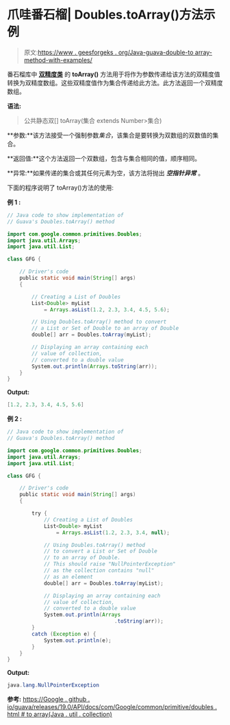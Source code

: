 # 爪哇番石榴| Doubles.toArray()方法示例

> 原文:[https://www . geesforgeks . org/Java-guava-double-to array-method-with-examples/](https://www.geeksforgeeks.org/java-guava-doubles-toarray-method-with-examples/)

番石榴库中 **[双精度类](https://www.geeksforgeeks.org/doubles-class-guava-java/)** 的 **toArray()** 方法用于将作为参数传递给该方法的双精度值转换为双精度数组。这些双精度值作为集合传递给此方法。此方法返回一个双精度数组。

**语法:**

> 公共静态双[] toArray(集合 extends Number>集合)

**参数:**该方法接受一个强制参数*集合*，该集合是要转换为双数组的双数值的集合。

**返回值:**这个方法返回一个双数组，包含与集合相同的值，顺序相同。

**异常:**如果传递的集合或其任何元素为空，该方法将抛出 ***空指针异常*** 。

下面的程序说明了 toArray()方法的使用:

**例 1 :**

```java
// Java code to show implementation of
// Guava's Doubles.toArray() method

import com.google.common.primitives.Doubles;
import java.util.Arrays;
import java.util.List;

class GFG {

    // Driver's code
    public static void main(String[] args)
    {

        // Creating a List of Doubles
        List<Double> myList
            = Arrays.asList(1.2, 2.3, 3.4, 4.5, 5.6);

        // Using Doubles.toArray() method to convert
        // a List or Set of Double to an array of Double
        double[] arr = Doubles.toArray(myList);

        // Displaying an array containing each
        // value of collection,
        // converted to a double value
        System.out.println(Arrays.toString(arr));
    }
}
```

**Output:**

```java
[1.2, 2.3, 3.4, 4.5, 5.6]

```

**例 2 :**

```java
// Java code to show implementation of
// Guava's Doubles.toArray() method

import com.google.common.primitives.Doubles;
import java.util.Arrays;
import java.util.List;

class GFG {

    // Driver's code
    public static void main(String[] args)
    {

        try {
            // Creating a List of Doubles
            List<Double> myList
                = Arrays.asList(1.2, 2.3, 3.4, null);

            // Using Doubles.toArray() method
            // to convert a List or Set of Double
            // to an array of Double.
            // This should raise "NullPointerException"
            // as the collection contains "null"
            // as an element
            double[] arr = Doubles.toArray(myList);

            // Displaying an array containing each
            // value of collection,
            // converted to a double value
            System.out.println(Arrays
                                   .toString(arr));
        }
        catch (Exception e) {
            System.out.println(e);
        }
    }
}
```

**Output:**

```java
java.lang.NullPointerException

```

**参考:**
[https://Google . github . io/guava/releases/19.0/API/docs/com/Google/common/primitive/doubles . html # to array(Java . util . collection)](https://google.github.io/guava/releases/19.0/api/docs/com/google/common/primitives/Doubles.html#toArray(java.util.Collection))